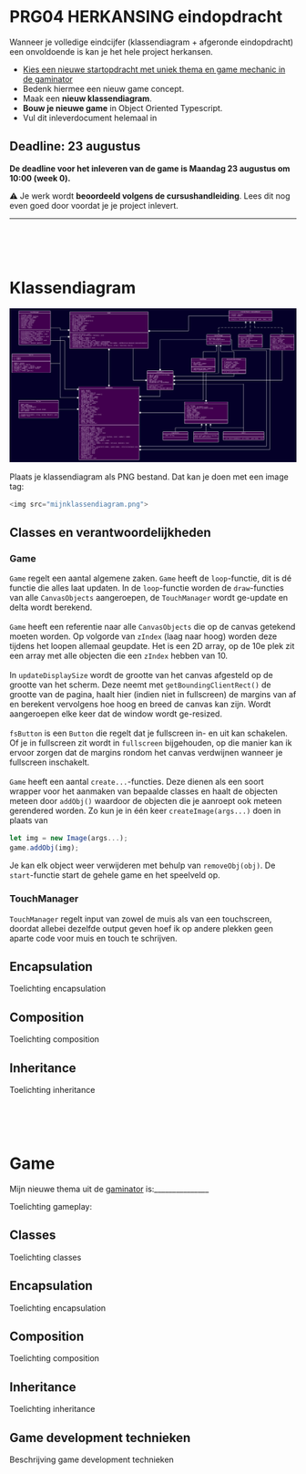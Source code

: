# PRG04 HERKANSING eindopdracht 

Wanneer je volledige eindcijfer (klassendiagram + afgeronde eindopdracht) een onvoldoende is kan je het hele project herkansen. 

- [Kies een nieuwe startopdracht met uniek thema en game mechanic in de gaminator](https://hr-cmgt.github.io/gaminator/) 
- Bedenk hiermee een nieuw game concept. 
- Maak een **nieuw klassendiagram**. 
- **Bouw je nieuwe game** in Object Oriented Typescript.
- Vul dit inleverdocument helemaal in

## Deadline: 23 augustus

**De deadline voor het inleveren van de game is Maandag 23 augustus om 10:00 (week 0).**

⚠️ Je werk wordt **beoordeeld volgens de cursushandleiding**. Lees dit nog even goed door voordat je je project inlevert.

---

<br>
<br>
<Br>

# Klassendiagram
![UML](docs/assets/readme/CCCUML.png)

Plaats je klassendiagram als PNG bestand. Dat kan je doen met een image tag:

```javascript
<img src="mijnklassendiagram.png">
```
## Classes en verantwoordelijkheden

### Game
`Game` regelt een aantal algemene zaken.
`Game` heeft de `loop`-functie, dit is dé functie die alles laat updaten. In de `loop`-functie worden de `draw`-functies van alle `CanvasObjects` aangeroepen, de `TouchManager` wordt ge-update en delta wordt berekend.<br><br>
`Game` heeft een referentie naar alle `CanvasObjects` die op de canvas getekend moeten worden. Op volgorde van `zIndex` (laag naar hoog) worden deze tijdens het loopen allemaal geupdate. Het is een 2D array, op de 10e plek zit een array met alle objecten die een `zIndex` hebben van 10.<br><br>
In `updateDisplaySize` wordt de grootte van het canvas afgesteld op de grootte van het scherm. Deze neemt met `getBoundingClientRect()` de grootte van de pagina, haalt hier (indien niet in fullscreen) de margins van af en berekent vervolgens hoe hoog en breed de canvas kan zijn. Wordt aangeroepen elke keer dat de window wordt ge-resized.<br><br>
`fsButton` is een `Button` die regelt dat je fullscreen in- en uit kan schakelen. Of je in fullscreen zit wordt in `fullscreen` bijgehouden, op die manier kan ik ervoor zorgen dat de margins rondom het canvas verdwijnen wanneer je fullscreen inschakelt.<br><br>
`Game` heeft een aantal `create...`-functies. Deze dienen als een soort wrapper voor het aanmaken van bepaalde classes en haalt de objecten meteen door `addObj()` waardoor de objecten die je aanroept ook meteen gerendered worden. Zo kun je in één keer `createImage(args...)` doen in plaats van 
```ts
let img = new Image(args...);
game.addObj(img);
```
Je kan elk object weer verwijderen met behulp van `removeObj(obj)`.
De `start`-functie start de gehele game en het speelveld op.

### TouchManager
`TouchManager` regelt input van zowel de muis als van een touchscreen, doordat allebei dezelfde output geven hoef ik op andere plekken geen aparte code voor muis en touch te schrijven.


## Encapsulation

Toelichting encapsulation

## Composition

Toelichting composition

## Inheritance

Toelichting inheritance

<br>
<br>
<Br>

# Game

Mijn nieuwe thema uit de [gaminator](https://hr-cmgt.github.io/gaminator/) is:_______________

Toelichting gameplay:

## Classes

Toelichting classes

## Encapsulation

Toelichting encapsulation

## Composition

Toelichting composition

## Inheritance

Toelichting inheritance

## Game development technieken

Beschrijving game development technieken